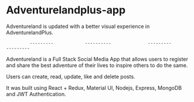 # Adventurelandplus-app

Adventureland is updated with a better visual experience in AdventurelandPlus.

             ---------            ----------              ---------           ---------
             
Adventureland is a Full Stack Social Media App that allows users to register and share the best adventure of their lives to inspire others to do the same.

Users can create, read, update, like and delete posts.

It was built using React + Redux, Material UI, Nodejs, Express, MongoDB and JWT Authentication.
